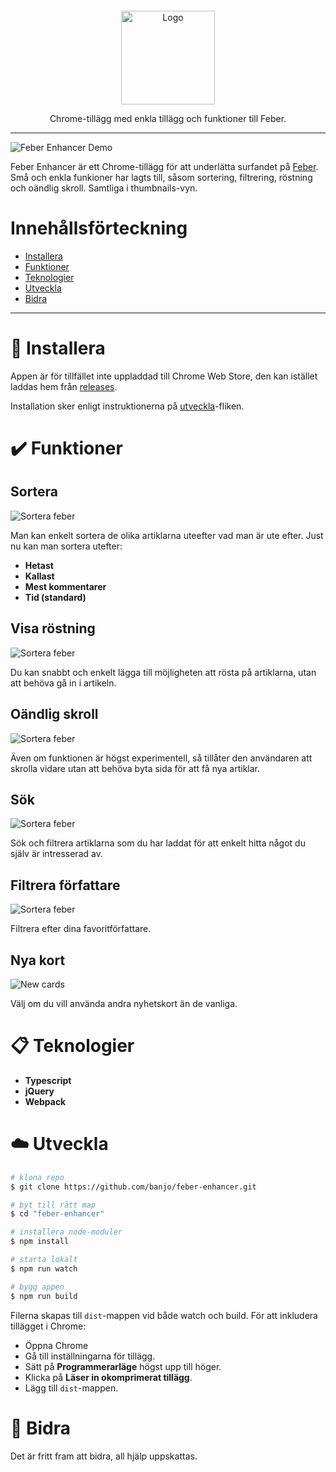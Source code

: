 <p align="center">

  <a href="https://github.com/banjo/feber-enhancer">
    <img src="https://i.imgur.com/jNqP3LS.png" alt="Logo" width="150" style="margin-top: 30px;" >
  </a>

  <p align="center">
    Chrome-tillägg med enkla tillägg och funktioner till Feber.
    <br />
  </p>
</p>

---

![Feber Enhancer Demo](./assets/feber-enhancer-demo.png)

Feber Enhancer är ett Chrome-tillägg för att underlätta surfandet på [Feber](https://www.feber.se). Små och enkla funkioner har lagts till, såsom sortering, filtrering, röstning och oändlig skroll. Samtliga i thumbnails-vyn. 

# Innehållsförteckning
- [Installera](#dart-installera)
- [Funktioner](#heavy_check_mark-funktioner)
- [Teknologier](#clipboard-teknologier)
- [Utveckla](#cloud-utveckla)
- [Bidra](#wrench-bidra)

___

# :dart: Installera
Appen är för tillfället inte uppladdad till Chrome Web Store, den kan istället laddas hem från [releases](https://github.com/banjo/feber-enhancer/releases/latest).

Installation sker enligt instruktionerna på [utveckla](#cloud-utveckla)-fliken.


# :heavy_check_mark: Funktioner

## Sortera
![Sortera feber](/assets/feber-sort.gif)

Man kan enkelt sortera de olika artiklarna uteefter vad man är ute efter. Just nu kan man sortera utefter:

* **Hetast**
* **Kallast**
* **Mest kommentarer**
* **Tid (standard)**

## Visa röstning
![Sortera feber](/assets/feber-vote.gif)


Du kan snabbt och enkelt lägga till möjligheten att rösta på artiklarna, utan att behöva gå in i artikeln.

## Oändlig skroll
![Sortera feber](/assets/feber-scroll.gif)


Även om funktionen är högst experimentell, så tillåter den användaren att skrolla vidare utan att behöva byta sida för att få nya artiklar.

## Sök
![Sortera feber](/assets/feber-search.gif)

Sök och filtrera artiklarna som du har laddat för att enkelt hitta något du själv är intresserad av.

## Filtrera författare
![Sortera feber](/assets/feber-author.gif)

Filtrera efter dina favoritförfattare.

## Nya kort
 ![New cards](/assets/new-cards.png)

Välj om du vill använda andra nyhetskort än de vanliga.
# :clipboard: Teknologier
* **Typescript**
* **jQuery**
* **Webpack**

# :cloud: Utveckla

```bash
# klona repo
$ git clone https://github.com/banjo/feber-enhancer.git

# byt till rätt map
$ cd "feber-enhancer"

# installera node-moduler
$ npm install

# starta lokalt
$ npm run watch

# bygg appen
$ npm run build
```

Filerna skapas till `dist`-mappen vid både watch och build. För att inkludera tillägget i Chrome:

* Öppna Chrome
* Gå till inställningarna för tillägg.
* Sätt på **Programmerarläge** högst upp till höger.
* Klicka på **Läser in okomprimerat tillägg**.
* Lägg till `dist`-mappen.


# :wrench: Bidra
Det är fritt fram att bidra, all hjälp uppskattas.
